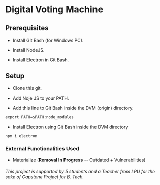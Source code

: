 # Digital Voting Machine

## Prerequisites
- Install Git Bash (for Windows PC).

- Install NodeJS.

- Install Electron in Git Bash.

## Setup
- Clone this git.

- Add Noje JS to your PATH.

- Add this line to Git Bash inside the DVM (origin) directory.
```
export PATH=$PATH:node_modules
```

- Install Electron using Git Bash inside the DVM directory 
```
npm i electron
```

### External Functionalities Used
- Materialize (<b>Removal In Progress</b> -- Outdated + Vulnerabilities)


###### <i>This project is supported by 5 students and a Teacher from LPU for the sake of Capstone Project for B. Tech.</i>